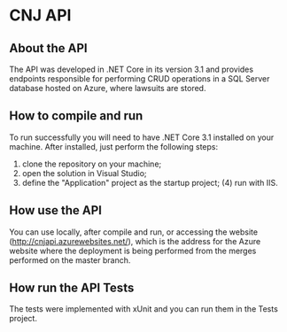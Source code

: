 # CNJ API

## About the API

The API was developed in .NET Core in its version 3.1 and provides endpoints responsible for performing CRUD operations in a SQL Server database hosted on Azure, where lawsuits are stored.

## How to compile and run

To run successfully you will need to have .NET Core 3.1 installed on your machine. After installed, just perform the following steps:

1. clone the repository on your machine;
1. open the solution in Visual Studio;
1. define the "Application" project as the startup project; (4) run with IIS.

## How use the API
You can use locally, after compile and run, or accessing the website (http://cnjapi.azurewebsites.net/), which is the address for the Azure website where the deployment is being performed from the merges performed on the master branch.

## How run the API Tests
The tests were implemented with xUnit and you can run them in the Tests project.
